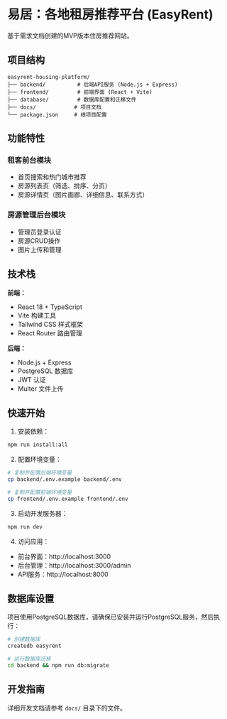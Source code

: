 # 易居：各地租房推荐平台 (EasyRent)

基于需求文档创建的MVP版本住房推荐网站。

## 项目结构

```
easyrent-housing-platform/
├── backend/          # 后端API服务 (Node.js + Express)
├── frontend/         # 前端界面 (React + Vite)
├── database/         # 数据库配置和迁移文件
├── docs/            # 项目文档
└── package.json     # 根项目配置
```

## 功能特性

### 租客前台模块
- 首页搜索和热门城市推荐
- 房源列表页（筛选、排序、分页）
- 房源详情页（图片画廊、详细信息、联系方式）

### 房源管理后台模块
- 管理员登录认证
- 房源CRUD操作
- 图片上传和管理

## 技术栈

**前端：**
- React 18 + TypeScript
- Vite 构建工具
- Tailwind CSS 样式框架
- React Router 路由管理

**后端：**
- Node.js + Express
- PostgreSQL 数据库
- JWT 认证
- Multer 文件上传

## 快速开始

1. 安装依赖：
```bash
npm run install:all
```

2. 配置环境变量：
```bash
# 复制并配置后端环境变量
cp backend/.env.example backend/.env

# 复制并配置前端环境变量  
cp frontend/.env.example frontend/.env
```

3. 启动开发服务器：
```bash
npm run dev
```

4. 访问应用：
- 前台界面：http://localhost:3000
- 后台管理：http://localhost:3000/admin
- API服务：http://localhost:8000

## 数据库设置

项目使用PostgreSQL数据库，请确保已安装并运行PostgreSQL服务，然后执行：

```bash
# 创建数据库
createdb easyrent

# 运行数据库迁移
cd backend && npm run db:migrate
```

## 开发指南

详细开发文档请参考 `docs/` 目录下的文件。
